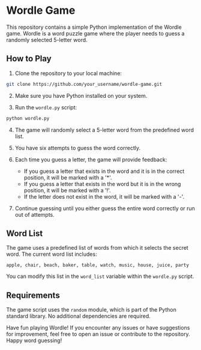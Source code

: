 # Wordle Game

This repository contains a simple Python implementation of the Wordle game. Wordle is a word puzzle game where the player needs to guess a randomly selected 5-letter word.

## How to Play

1. Clone the repository to your local machine:

```bash
git clone https://github.com/your_username/wordle-game.git
```

2. Make sure you have Python installed on your system.

3. Run the `wordle.py` script:

```bash
python wordle.py
```

4. The game will randomly select a 5-letter word from the predefined word list.

5. You have six attempts to guess the word correctly.

6. Each time you guess a letter, the game will provide feedback:

   - If you guess a letter that exists in the word and it is in the correct position, it will be marked with a '*'.
   - If you guess a letter that exists in the word but it is in the wrong position, it will be marked with a '!'.
   - If the letter does not exist in the word, it will be marked with a '-'.

7. Continue guessing until you either guess the entire word correctly or run out of attempts.

## Word List

The game uses a predefined list of words from which it selects the secret word. The current word list includes:

```
apple, chair, beach, baker, table, watch, music, house, juice, party
```

You can modify this list in the `word_list` variable within the `wordle.py` script.

## Requirements

The game script uses the `random` module, which is part of the Python standard library. No additional dependencies are required.

Have fun playing Wordle! If you encounter any issues or have suggestions for improvement, feel free to open an issue or contribute to the repository. Happy word guessing!